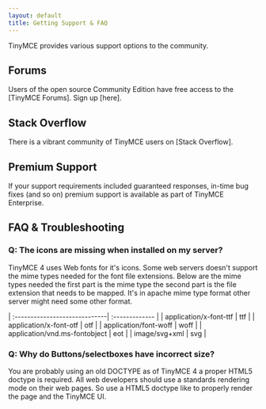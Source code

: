 ```yaml
---
layout: default
title: Getting Support & FAQ
---
```



TinyMCE provides various support options to the community.

## Forums
Users of the open source Community Edition have free access to the [TinyMCE Forums]. Sign up [here].

## Stack Overflow
There is a vibrant community of TinyMCE users on [Stack Overflow].

## Premium Support
If your support requirements included guaranteed responses, in-time bug fixes (and so on) premium support is available as part of TinyMCE Enterprise.


## FAQ & Troubleshooting

### Q: The icons are missing when installed on my server?

TinyMCE 4 uses Web fonts for it's icons. Some web servers doesn't support the mime types needed for the font file extensions. Below are the mime types needed the first part is the mime type the second part is the file extension that needs to be mapped. It's in apache mime type format other server might need some other format.

| :-----------------------------| :------------- |
| application/x-font-ttf        | ttf |
| application/x-font-otf        | otf |
| application/font-woff         | woff |
| application/vnd.ms-fontobject | eot |
| image/svg+xml                 | svg |



### Q: Why do Buttons/selectboxes have incorrect size?

You are probably using an old DOCTYPE as of TinyMCE 4 a proper HTML5 doctype is required. All web developers should use a standards rendering mode on their web pages. So use a HTML5 doctype like <!DOCTYPE html> to properly render the page and the TinyMCE UI.
